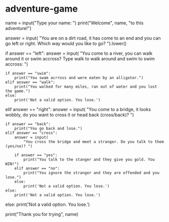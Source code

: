 # adventure-game
name = input("Type your name: ")
print("Welcome", name, "to this adventure!")

answer = input(
    "You are on a dirt road, it has come to an end and you can go left or right. Which way would you like to go? ").lower()

if answer == "left":
    answer = input(
        "You come to a river, you can walk around it or swim accross? Type walk to walk around and swim to swim accross: ")

    if answer == "swim":
        print("You swam acrross and were eaten by an alligator.")
    elif answer == "walk":
        print("You walked for many miles, ran out of water and you lost the game.")
    else:
        print('Not a valid option. You lose.')

elif answer == "right":
    answer = input(
        "You come to a bridge, it looks wobbly, do you want to cross it or head back (cross/back)? ")

    if answer == "back":
        print("You go back and lose.")
    elif answer == "cross":
        answer = input(
            "You cross the bridge and meet a stranger. Do you talk to them (yes/no)? ")

        if answer == "yes":
            print("You talk to the stanger and they give you gold. You WIN!")
        elif answer == "no":
            print("You ignore the stranger and they are offended and you lose.")
        else:
            print('Not a valid option. You lose.')
    else:
        print('Not a valid option. You lose.')

else:
    print('Not a valid option. You lose.')

print("Thank you for trying", name)
